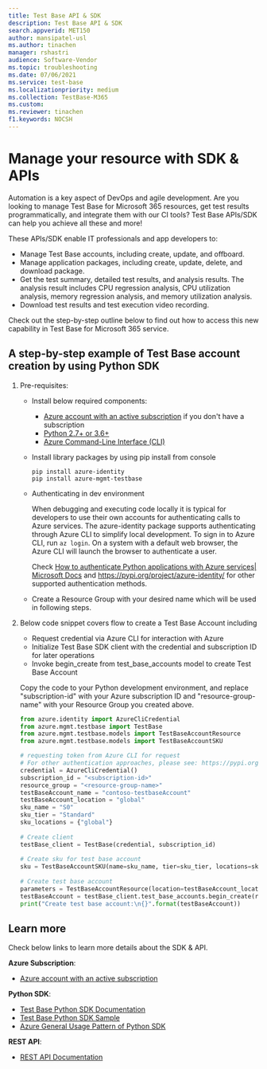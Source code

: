 ```yaml
---
title: Test Base API & SDK
description: Test Base API & SDK
search.appverid: MET150
author: mansipatel-usl
ms.author: tinachen
manager: rshastri
audience: Software-Vendor
ms.topic: troubleshooting
ms.date: 07/06/2021
ms.service: test-base
ms.localizationpriority: medium
ms.collection: TestBase-M365
ms.custom:
ms.reviewer: tinachen
f1.keywords: NOCSH
---
```


# Manage your resource with SDK & APIs

Automation is a key aspect of DevOps and agile development. Are you looking to manage Test Base for Microsoft 365 resources, get test results programmatically, and integrate them with our CI tools? Test Base APIs/SDK can help you achieve all these and more!

These APIs/SDK enable IT professionals and app developers to:

- Manage Test Base accounts, including create, update, and offboard.
- Manage application packages, including create, update, delete, and download package.
- Get the test summary, detailed test results, and analysis results. The analysis result includes CPU regression analysis, CPU utilization analysis, memory regression analysis, and memory utilization analysis.
- Download test results and test execution video recording.

Check out the step-by-step outline below to find out how to access this new capability in Test Base for Microsoft 365 service.

## A step-by-step example of Test Base account creation by using Python SDK

1. Pre-requisites:

   - Install below required components:

     - [Azure account with an active subscription](https://azure.microsoft.com/free/?utm_source=campaign&utm_campaign=python-dev-center&mktingSource=environment-setup) if you don't have a subscription
     - [Python 2.7+ or 3.6+](https://www.python.org/downloads)
     - [Azure Command-Line Interface (CLI)](/cli/azure/install-azure-cli)

   - Install library packages by using pip install from console

     ```console
     pip install azure-identity
     pip install azure-mgmt-testbase
     ```

   - Authenticating in dev environment

     When debugging and executing code locally it is typical for developers to use their own accounts for authenticating calls to Azure services. The azure-identity package supports authenticating through Azure CLI to simplify local development. To sign in to Azure CLI, run `az login`. On a system with a default web browser, the Azure CLI will launch the browser to authenticate a user.

     Check [How to authenticate Python applications with Azure services| Microsoft Docs](/azure/developer/python/azure-sdk-authenticate) and <https://pypi.org/project/azure-identity/> for other supported authentication methods.

   - Create a Resource Group with your desired name which will be used in following steps.

2. Below code snippet covers flow to create a Test Base Account including

   - Request credential via Azure CLI for interaction with Azure
   - Initialize Test Base SDK client with the credential and subscription ID for later operations
   - Invoke begin_create from test_base_accounts model to create Test Base Account

   Copy the code to your Python development environment, and replace "subscription-id" with your Azure subscription ID and "resource-group-name" with your Resource Group you created above.

   ```python
   from azure.identity import AzureCliCredential
   from azure.mgmt.testbase import TestBase
   from azure.mgmt.testbase.models import TestBaseAccountResource
   from azure.mgmt.testbase.models import TestBaseAccountSKU

   # requesting token from Azure CLI for request
   # For other authentication approaches, please see: https://pypi.org/project/azure-identity/
   credential = AzureCliCredential()
   subscription_id = "<subscription-id>"
   resource_group = "<resource-group-name>"
   testBaseAccount_name = "contoso-testbaseAccount"
   testBaseAccount_location = "global"
   sku_name = "S0"
   sku_tier = "Standard"
   sku_locations = {"global"}
  
   # Create client
   testBase_client = TestBase(credential, subscription_id)
  
   # Create sku for test base account
   sku = TestBaseAccountSKU(name=sku_name, tier=sku_tier, locations=sku_locations)
  
   # Create test base account
   parameters = TestBaseAccountResource(location=testBaseAccount_location, sku=sku)
   testBaseAccount = testBase_client.test_base_accounts.begin_create(resource_group, testBaseAccount_name, parameters).result()
   print("Create test base account:\n{}".format(testBaseAccount))
   ```

## Learn more

Check below links to learn more details about the SDK & API.

**Azure Subscription**:

- [Azure account with an active subscription](https://azure.microsoft.com/free/?utm_source=campaign&utm_campaign=python-dev-center&mktingSource=environment-setup)

**Python SDK**:

- [Test Base Python SDK Documentation](/python/api/overview/azure/mgmt-testbase-readme)
- [Test Base Python SDK Sample](https://aka.ms/testbase-sample-py)
- [Azure General Usage Pattern of Python SDK](/azure/developer/python/sdk/azure-sdk-library-usage-patterns)

**REST API**:

- [REST API Documentation](https://aka.ms/testbase-api)
